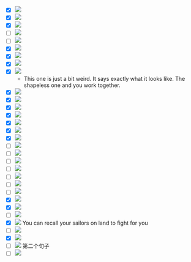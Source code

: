 - [x] ![](2021-02-04-23-26-22.png)
- [x] ![](2021-02-05-21-52-02.png)
- [x] ![](2021-02-06-18-09-52.png)
- [ ] ![](2021-02-06-22-46-17.png)
- [ ] ![](2021-02-06-22-46-26.png)
- [x] ![](2021-02-06-23-53-49.png)
- [x] ![](2021-02-07-09-16-08.png)
- [x] ![](2021-02-07-09-30-54.png)
- [x] ![](2021-02-07-16-52-57.png)
  - This one is just a bit weird. It says exactly what it looks like. The shapeless one and you work together.
- [x] ![](2021-02-07-12-08-42.png)
- [x] ![](2021-02-07-19-16-03.png)
- [x] ![](2021-02-07-19-48-48.png)
- [x] ![](2021-02-07-22-11-07.png)
- [x] ![](2021-02-07-22-26-49.png)
- [x] ![](2021-02-08-21-49-26.png)
- [x] ![](2021-02-09-18-23-10.png)
- [ ] ![](2021-02-09-18-50-01.png)
- [ ] ![](2021-02-09-20-15-02.png)
- [ ] ![](20-21-02-12-23-24-13.png)
- [ ] ![](2021-02-12-20-22-17.png)
- [ ] ![](2021-02-13-13-25-18.png)
- [ ] ![](2021-02-17-18-31-05.png)
- [ ] ![](2021-02-17-18-42-13.png)
- [x] ![](2021-02-19-22-05-52.png)
- [x] ![](2021-02-19-22-06-33.png)
- [ ] ![](2021-02-20-20-34-46.png)
- [x] ![](2021-02-21-10-07-35.png) You can recall your sailors on land to fight for you
- [ ] ![](2021-02-23-23-02-38.png)
- [x] ![](2021-02-25-19-50-01.png)
- [ ] ![](images/2021-04-11-16-39-34.png) 第二个句子
- [ ] ![](images/2021-05-01-11-56-21.png)